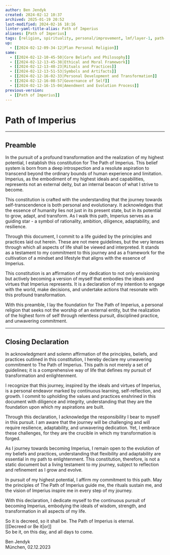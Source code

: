 ```yaml
---
author: Ben Jendyk
created: 2024-02-12 10:37
archived: 2025-01-19 20:52
last-modified: 2024-02-16 18:16
linter-yaml-title-alias: Path of Imperius
aliases: [Path of Imperius]
tags: [religion, spirituality, personal/improvement, lmf/layer-1, path-of-imperius, source/chatgpt, access/archived] 
up: 
  - [[2024-02-12-09-34-12|Plan Personal Religion]]
same:
  - [[2024-02-12-10-45-50|Core Beliefs and Philosophy]]
  - [[2024-02-12-13-45-38|Ethical and Moral Framework]]
  - [[2024-02-12-13-48-23|Rituals and Practices]]
  - [[2024-02-12-13-51-53|Symbols and Artifacts]]
  - [[2024-02-12-16-02-33|Personal Development and Transformation]]
  - [[2024-02-12-16-08-57|Governance of Self]]
  - [[2024-02-12-16-15-04|Amendment and Evolution Process]]
previous-version: 
  - [[Path of Imperius]]
---
```


# Path of Imperius

---

## Preamble

In the pursuit of a profound transformation and the realization of my highest potential, I establish this constitution for The Path of Imperius. This belief system is born from a deep introspection and a resolute aspiration to transcend beyond the ordinary bounds of human experience and limitation. Imperius, as the embodiment of my highest ideals and capabilities, represents not an external deity, but an internal beacon of what I strive to become.

This constitution is crafted with the understanding that the journey towards self-transcendence is both personal and evolutionary. It acknowledges that the essence of humanity lies not just in its present state, but in its potential to grow, adapt, and transform. As I walk this path, Imperius serves as a guiding star - a symbol of rationality, ambition, diligence, adaptability, and resilience.

Through this document, I commit to a life guided by the principles and practices laid out herein. These are not mere guidelines, but the very lenses through which all aspects of life shall be viewed and interpreted. It stands as a testament to my commitment to this journey and as a framework for the cultivation of a mindset and lifestyle that aligns with the essence of Imperius.

This constitution is an affirmation of my dedication to not only envisioning but actively becoming a version of myself that embodies the ideals and virtues that Imperius represents. It is a declaration of my intention to engage with the world, make decisions, and undertake actions that resonate with this profound transformation.

With this preamble, I lay the foundation for The Path of Imperius, a personal religion that seeks not the worship of an external entity, but the realization of the highest form of self through relentless pursuit, disciplined practice, and unwavering commitment.

---

## Closing Declaration

In acknowledgment and solemn affirmation of the principles, beliefs, and practices outlined in this constitution, I hereby declare my unwavering commitment to The Path of Imperius. This path is not merely a set of guidelines; it is a comprehensive way of life that defines my pursuit of transformation and enlightenment.

I recognize that this journey, inspired by the ideals and virtues of Imperius, is a personal endeavor marked by continuous learning, self-reflection, and growth. I commit to upholding the values and practices enshrined in this document with diligence and integrity, understanding that they are the foundation upon which my aspirations are built.

Through this declaration, I acknowledge the responsibility I bear to myself in this pursuit. I am aware that the journey will be challenging and will require resilience, adaptability, and unwavering dedication. Yet, I embrace these challenges, for they are the crucible in which my transformation is forged.

As I journey towards becoming Imperius, I remain open to the evolution of my beliefs and practices, understanding that flexibility and adaptability are essential in my path to enlightenment. This constitution, therefore, is not a static document but a living testament to my journey, subject to reflection and refinement as I grow and evolve.

In pursuit of my highest potential, I affirm my commitment to this path. May the principles of The Path of Imperius guide me, the rituals sustain me, and the vision of Imperius inspire me in every step of my journey.

With this declaration, I dedicate myself to the continuous pursuit of becoming Imperius, embodying the ideals of wisdom, strength, and transformation in all aspects of my life.

So it is decreed, so it shall be. The Path of Imperius is eternal.  
[[Decreed or Be it|or]]  
So be it, on this day, and all days to come.

Ben Jendyk  
München, 02.12.2023
